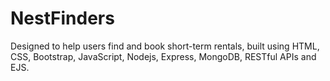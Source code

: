# NestFinders
Designed to help users find and book short-term rentals, built using HTML, CSS, Bootstrap, JavaScript, Nodejs, Express, MongoDB, RESTful APIs and EJS.
